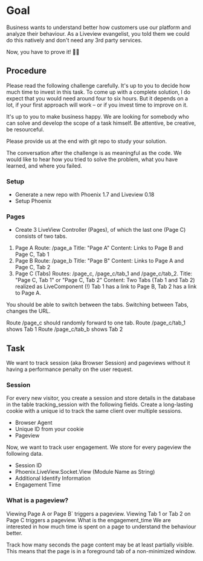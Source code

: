 # Goal

Business wants to understand better how customers use our platform and analyze their behaviour. As a Liveview evangelist, you told them we could do this natively and don't need any 3rd party services.

Now, you have to prove it! 😮‍💨

## Procedure

Please read the following challenge carefully. It's up to you to decide how much time to invest in this task. To come up with a complete solution, I do expect that you would need around four to six hours. But it depends on a lot, if your first approach will work – or if you invest time to improve on it.

It's up to you to make business happy. We are looking for somebody who can solve and develop the scope of a task himself. Be attentive, be creative, be resourceful.

Please provide us at the end with git repo to study your solution.

The conversation after the challenge is as meaningful as the code. We would like to hear how you tried to solve the problem, what you have learned, and where you failed.

### Setup

- Generate a new repo with Phoenix 1.7 and Liveview 0.18
- Setup Phoenix

### Pages

- Create 3 LiveView Controller (Pages), of which the last one (Page C) consists of two tabs.

1. Page A
   Route: /page_a
   Title: "Page A"
   Content: Links to Page B and Page C, Tab 1
2. Page B
   Route: /page_b
   Title: "Page B"
   Content: Links to Page A and Page C, Tab 2
3. Page C (Tabs)
   Routes: /page_c, /page_c/tab_1 and /page_c/tab_2.
   Title: "Page C, Tab 1" or "Page C, Tab 2"
   Content:
   Two Tabs (Tab 1 and Tab 2) realized as LiveComponent (!)
   Tab 1 has a link to Page B, Tab 2 has a link to Page A.

You should be able to switch between the tabs.
Switching between Tabs, changes the URL.

Route /page_c should randomly forward to one tab.
Route /page_c/tab_1 shows Tab 1
Route /page_c/tab_b shows Tab 2

## Task

We want to track session (aka Browser Session) and pageviews without it having a performance penalty on the user request.

### Session

For every new visitor, you create a session and store details in the database in the table tracking_session with the following fields. Create a long-lasting cookie with a unique id to track the same client over multiple sessions.

* Browser Agent
* Unique ID from your cookie
* Pageview

Now, we want to track user engagement. We store for every pageview the following data.

* Session ID
* Phoenix.LiveView.Socket.View (Module Name as String)
* Additional Identify Information
* Engagement Time

### What is a pageview?

Viewing Page A or Page B` triggers a pageview.
Viewing Tab 1 or Tab 2 on Page C triggers a pageview.
What is the engagement_time
We are interested in how much time is spent on a page to understand the behaviour better.

Track how many seconds the page content may be at least partially visible. This means that the page is in a foreground tab of a non-minimized window.

